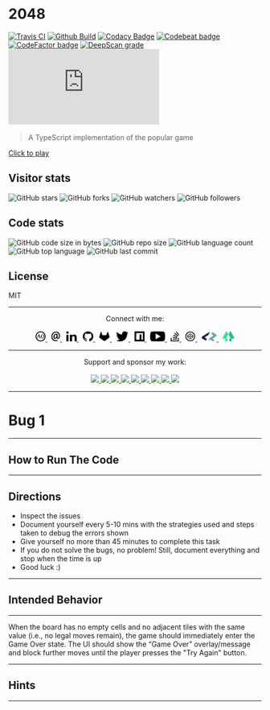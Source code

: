 # 2048

[![Travis CI](https://travis-ci.com/scriptex/2048.svg?branch=master)](https://travis-ci.com/scriptex/2048)
[![Github Build](https://github.com/scriptex/2048/workflows/Build/badge.svg)](https://github.com/scriptex/2048/actions?query=workflow%3ABuild)
[![Codacy Badge](https://app.codacy.com/project/badge/Grade/dc46a510b72e4ca5a9ed278889fbb4ac)](https://www.codacy.com/gh/scriptex/2048/dashboard?utm_source=github.com&utm_medium=referral&utm_content=scriptex/2048&utm_campaign=Badge_Grade)
[![Codebeat badge](https://codebeat.co/badges/beea607c-a908-4e35-82f4-74c5a01fe678)](https://codebeat.co/projects/github-com-scriptex-2048-master)
[![CodeFactor badge](https://www.codefactor.io/repository/github/scriptex/2048/badge)](https://www.codefactor.io/repository/github/scriptex/2048)
[![DeepScan grade](https://deepscan.io/api/teams/3574/projects/5278/branches/40820/badge/grade.svg)](https://deepscan.io/dashboard#view=project&tid=3574&pid=5278&bid=40820)
[![Analytics](https://ga-beacon-361907.ew.r.appspot.com/UA-83446952-1/github.com/scriptex/2048/README.md?pixel)](https://github.com/scriptex/2048/)

> A TypeScript implementation of the popular game

[Click to play](https://scriptex.js.org/2048/)

## Visitor stats

![GitHub stars](https://img.shields.io/github/stars/scriptex/2048?style=social)
![GitHub forks](https://img.shields.io/github/forks/scriptex/2048?style=social)
![GitHub watchers](https://img.shields.io/github/watchers/scriptex/2048?style=social)
![GitHub followers](https://img.shields.io/github/followers/scriptex?style=social)

## Code stats

![GitHub code size in bytes](https://img.shields.io/github/languages/code-size/scriptex/2048)
![GitHub repo size](https://img.shields.io/github/repo-size/scriptex/2048?style=plastic)
![GitHub language count](https://img.shields.io/github/languages/count/scriptex/2048?style=plastic)
![GitHub top language](https://img.shields.io/github/languages/top/scriptex/2048?style=plastic)
![GitHub last commit](https://img.shields.io/github/last-commit/scriptex/2048?style=plastic)

## License

MIT

---

<div align="center">
    Connect with me:
</div>

<br />

<div align="center">
    <a href="https://atanas.info">
        <img src="https://raw.githubusercontent.com/scriptex/socials/master/styled-assets/logo.svg" height="20" alt="">
    </a>
    &nbsp;
    <a href="mailto:hi@atanas.info">
        <img src="https://raw.githubusercontent.com/scriptex/socials/master/styled-assets/email.svg" height="20" alt="">
    </a>
    &nbsp;
    <a href="https://www.linkedin.com/in/scriptex/">
        <img src="https://raw.githubusercontent.com/scriptex/socials/master/styled-assets/linkedin.svg" height="20" alt="">
    </a>
    &nbsp;
    <a href="https://github.com/scriptex">
        <img src="https://raw.githubusercontent.com/scriptex/socials/master/styled-assets/github.svg" height="20" alt="">
    </a>
    &nbsp;
    <a href="https://gitlab.com/scriptex">
        <img src="https://raw.githubusercontent.com/scriptex/socials/master/styled-assets/gitlab.svg" height="20" alt="">
    </a>
    &nbsp;
    <a href="https://twitter.com/scriptexbg">
        <img src="https://raw.githubusercontent.com/scriptex/socials/master/styled-assets/twitter.svg" height="20" alt="">
    </a>
    &nbsp;
    <a href="https://www.npmjs.com/~scriptex">
        <img src="https://raw.githubusercontent.com/scriptex/socials/master/styled-assets/npm.svg" height="20" alt="">
    </a>
    &nbsp;
    <a href="https://www.youtube.com/user/scriptex">
        <img src="https://raw.githubusercontent.com/scriptex/socials/master/styled-assets/youtube.svg" height="20" alt="">
    </a>
    &nbsp;
    <a href="https://stackoverflow.com/users/4140082/atanas-atanasov">
        <img src="https://raw.githubusercontent.com/scriptex/socials/master/styled-assets/stackoverflow.svg" height="20" alt="">
    </a>
    &nbsp;
    <a href="https://codepen.io/scriptex/">
        <img src="https://raw.githubusercontent.com/scriptex/socials/master/styled-assets/codepen.svg" width="20" alt="">
    </a>
    &nbsp;
    <a href="https://profile.codersrank.io/user/scriptex">
        <img src="https://raw.githubusercontent.com/scriptex/socials/master/styled-assets/codersrank.svg" height="20" alt="">
    </a>
    &nbsp;
    <a href="https://linktr.ee/scriptex">
        <img src="https://raw.githubusercontent.com/scriptex/socials/master/styled-assets/linktree.svg" height="20" alt="">
    </a>
</div>

---

<div align="center">
Support and sponsor my work:
<br />
<br />
<a href="https://twitter.com/intent/tweet?text=Checkout%20this%20awesome%20developer%20profile%3A&url=https%3A%2F%2Fgithub.com%2Fscriptex&via=scriptexbg&hashtags=software%2Cgithub%2Ccode%2Cawesome" title="Tweet">
 <img src="https://img.shields.io/badge/Tweet-Share_my_profile-blue.svg?logo=twitter&color=38A1F3" />
</a>
<a href="https://paypal.me/scriptex" title="Donate on Paypal">
 <img src="https://img.shields.io/badge/Donate-Support_me_on_PayPal-blue.svg?logo=paypal&color=222d65" />
</a>
<a href="https://revolut.me/scriptex" title="Donate on Revolut">
 <img src="https://img.shields.io/endpoint?url=https://raw.githubusercontent.com/scriptex/scriptex/master/badges/revolut.json" />
</a>
<a href="https://patreon.com/atanas" title="Become a Patron">
 <img src="https://img.shields.io/badge/Become_Patron-Support_me_on_Patreon-blue.svg?logo=patreon&color=e64413" />
</a>
<a href="https://ko-fi.com/scriptex" title="Buy Me A Coffee">
 <img src="https://img.shields.io/badge/Donate-Buy%20me%20a%20coffee-yellow.svg?logo=ko-fi" />
</a>
<a href="https://liberapay.com/scriptex/donate" title="Donate on Liberapay">
 <img src="https://img.shields.io/liberapay/receives/scriptex?label=Donate%20on%20Liberapay&logo=liberapay" />
</a>

<a href="https://img.shields.io/endpoint?url=https://raw.githubusercontent.com/scriptex/scriptex/master/badges/bitcoin.json" title="Donate Bitcoin">
 <img src="https://img.shields.io/endpoint?url=https://raw.githubusercontent.com/scriptex/scriptex/master/badges/bitcoin.json" />
</a>
<a href="https://img.shields.io/endpoint?url=https://raw.githubusercontent.com/scriptex/scriptex/master/badges/etherium.json" title="Donate Etherium">
 <img src="https://img.shields.io/endpoint?url=https://raw.githubusercontent.com/scriptex/scriptex/master/badges/etherium.json" />
</a>
<a href="https://img.shields.io/endpoint?url=https://raw.githubusercontent.com/scriptex/scriptex/master/badges/shiba-inu.json" title="Donate Shiba Inu">
 <img src="https://img.shields.io/endpoint?url=https://raw.githubusercontent.com/scriptex/scriptex/master/badges/shiba-inu.json" />
</a>
</div>

---
# Bug 1
---
## How to Run The Code

---
## Directions
- Inspect the issues
- Document yourself every 5-10 mins with the strategies used and steps taken to debug the errors shown
- Give yourself no more than 45 minutes to complete this task
- If you do not solve the bugs, no problem! Still, document everything and stop when the time is up
- Good luck :)


---
## Intended Behavior
---

When the board has no empty cells and no adjacent tiles with the same value (i.e., no legal moves remain), the game should immediately enter the Game Over state. The UI should show the “Game Over” overlay/message and block further moves until the player presses the "Try Again" button.

---
## Hints
---

